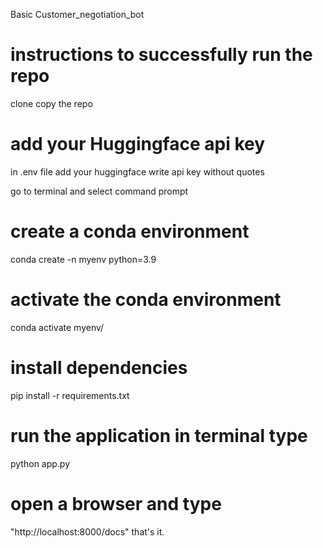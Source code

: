 Basic Customer_negotiation_bot

# instructions to successfully run the repo
  clone copy the repo
# add your Huggingface api key 
in .env file add your huggingface write api key without quotes

go to terminal and select command prompt

# create a conda environment
conda create -n myenv python=3.9

# activate the conda environment
conda activate myenv/

# install dependencies
pip install -r requirements.txt

# run the application in terminal type
python app.py

# open a browser and type 
"http://localhost:8000/docs" that's it.
